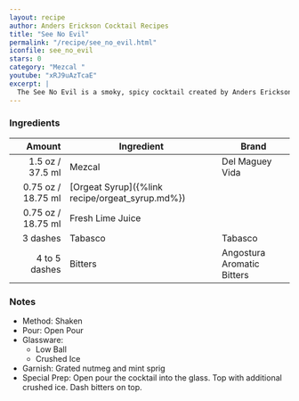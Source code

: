 ```yaml
---
layout: recipe
author: Anders Erickson Cocktail Recipes
title: "See No Evil"
permalink: "/recipe/see_no_evil.html"
iconfile: see_no_evil
stars: 0
category: "Mezcal "
youtube: "xRJ9uAzTcaE"
excerpt: |
  The See No Evil is a smoky, spicy cocktail created by Anders Erickson.
---
```


### Ingredients

|        Amount | Ingredient                                      | Brand                      |
| ------------: | ----------------------------------------------- | -------------------------- |
|        1.5 oz / 37.5 ml | Mezcal                                          | Del Maguey Vida            |
|       0.75 oz / 18.75 ml | [Orgeat Syrup]({%link recipe/orgeat_syrup.md%}) |
|       0.75 oz / 18.75 ml | Fresh Lime Juice                                |
|      3 dashes | Tabasco                                         | Tabasco                    |
| 4 to 5 dashes | Bitters                                         | Angostura Aromatic Bitters |

### Notes

- Method: Shaken
- Pour: Open Pour
- Glassware: 
  - Low Ball
  - Crushed Ice
- Garnish: Grated nutmeg and mint sprig
- Special Prep: Open pour the cocktail into the glass. Top with additional crushed ice. Dash bitters on top.
